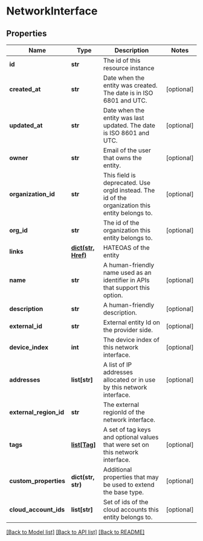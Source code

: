 # NetworkInterface

## Properties
Name | Type | Description | Notes
------------ | ------------- | ------------- | -------------
**id** | **str** | The id of this resource instance | 
**created_at** | **str** | Date when the entity was created. The date is in ISO 6801 and UTC. | [optional] 
**updated_at** | **str** | Date when the entity was last updated. The date is ISO 8601 and UTC. | [optional] 
**owner** | **str** | Email of the user that owns the entity. | [optional] 
**organization_id** | **str** | This field is deprecated. Use orgId instead. The id of the organization this entity belongs to. | [optional] 
**org_id** | **str** | The id of the organization this entity belongs to. | [optional] 
**links** | [**dict(str, Href)**](Href.md) | HATEOAS of the entity | 
**name** | **str** | A human-friendly name used as an identifier in APIs that support this option. | [optional] 
**description** | **str** | A human-friendly description. | [optional] 
**external_id** | **str** | External entity Id on the provider side. | [optional] 
**device_index** | **int** | The device index of this network interface. | [optional] 
**addresses** | **list[str]** | A list of IP addresses allocated or in use by this network interface. | [optional] 
**external_region_id** | **str** | The external regionId of the network interface. | 
**tags** | [**list[Tag]**](Tag.md) | A set of tag keys and optional values that were set on this network interface. | [optional] 
**custom_properties** | **dict(str, str)** | Additional properties that may be used to extend the base type. | [optional] 
**cloud_account_ids** | **list[str]** | Set of ids of the cloud accounts this entity belongs to. | [optional] 

[[Back to Model list]](../README.md#documentation-for-models) [[Back to API list]](../README.md#documentation-for-api-endpoints) [[Back to README]](../README.md)

